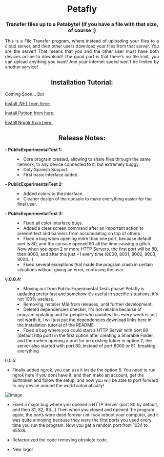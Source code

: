 <div align="center">
  <h1 align="center">Petafly</h1>
  <h3>Transfer files up to a Petabyte! (If you have a file with that size, of course ;)</h3>
  
<div align="justify">
This is a File Transfer program, where instead of uploading your files to a cloud server, and then other users download your files from that server. You are the server!
That means that you and the other user must have both devices online to download!
The good part is that there's no file limit, you can upload anything you want! And your internet speed won't be limited by another service!
<p></p>
  
<div align="center">
<h2>
Installation Tutorial:
</h2>
<div align="justify">
Coming Soon...
But <p></p>
<a href="https://dotnet.microsoft.com/en-us/download/dotnet/thank-you/runtime-8.0.8-windows-x64-installer?cid=getdotnetcore">Install .NET from here:</a><p></p>
<a href="https://www.python.org/ftp/python/3.12.6/python-3.12.6-amd64.exe">Install Python from here:</a><p></p>
<a href="https://bin.equinox.io/c/bNyj1mQVY4c/ngrok-v3-stable-windows-amd64.zip">Install Ngrok from here:</a>

<div align="center">
<h2>
Release Notes:
</h2>
  
<div align="left">
<p>
<b>- PublicExperimentalTest 1:</b> 
  <dd><li type="disc">Core program created, allowing to share files through the same network, to any device connected to it, but extremely buggy.</li></dd>
  <dd><li type="disc">Only Spanish Support.</li></dd>
  <dd><li type="disc">First basic interface added.</li></dd>
  <p><p>
    
<b>- PublicExperimentalTest 2:</b>
      <dd><li type="disc">Added colors to the interface.</li></dd>
      <dd><li type="disc">Cleaner design of the console to make everything easier for the final user.</li></dd>
  <p><p>
    
<b>- PublicExperimentalTest 3:</b> 
      <dd><li type="disc">Fixed all color interface bugs.</li></dd>
      <dd><li type="disc">Added a clear screen command after an important action to prevent text and banners from accumulating on top of others.</li></dd>
      <dd><li type="disc"> Fixed a bug when opening more than one port, because default port is 80, and the console opened 80 all the time causing a glitch. Now when you open 2 or more HTTP Servers, the first port will be 80, then 8000, and after this just +1 every time (8000, 8001, 8002, 8003, 8004...) </li></dd>
      <dd><li type="disc">Fixed several exceptions that made the program crash in certain situations without giving an error, confusing the user.<p></li></dd>
     

<b>v.0.0.4:</b> 
      <dd><li type="disc">Moving out from Public Experimental Tests phase! Petafly is updating pretty fast and somehow it's useful in specific situations, it's not 100% useless.</li></dd>
      <dd><li type="disc">Removing installer MSI from releases, until further development.</li></dd>
      <dd><li type="disc">Deleted dependencies checker, it's not reliable because of program updating and for people who updates this every week is just not worth it, I will just put the dependencies download links here in the Installation tutorial of the README</li></dd>
      <dd><li type="disc">Fixed a bug where you could start a HTTP Server with port 80 (default http port) in the first option after creating a Sharable Folder, and then when opening a port for an existing folder in option 2, the server also started with port 80, instead of port 8000 or 81, breaking everything</li></dd>

0.0.5:

- Finally added ngrok, you can use it inside the option 6. You need to run ngrok here if you dont have it, and then make an account, get the authtoken and follow the setup, and now you will be able to port forward to any device around the world automatically!

![image](https://github.com/user-attachments/assets/008f64fd-e274-4c8a-9819-8958af59aee8)

- Fixed a major bug where you opened a HTTP Server (port 80 by default, and then 81, 82, 83...) Then when you closed and opened the program again, the ports were dead forever until you reboot your computer, and it was quite annoying because they were the first ports you used every time you run the program. Now you get a random port from 1024 to 65536.

- Refactorized the code removing obsolete code.

- New logo!
